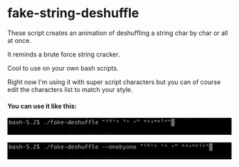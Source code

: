 # fake-string-deshuffle
These script creates an animation of deshuffling a string char by char or all at once.

It reminds a brute force string cracker.

Cool to use on your own bash scripts.

Right now I'm using it with super script characters but you can of course edit the characters list to match your style.

#### You can use it like this:

![Alt Text](docs/video-allatonce.gif)

![Alt Text](docs/video-onebyone.gif)
